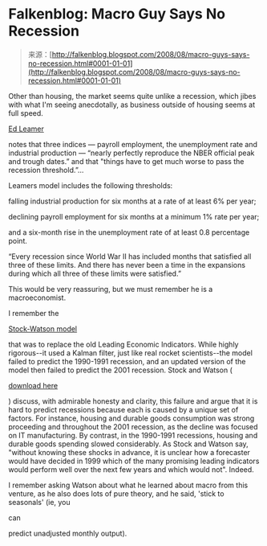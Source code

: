 <!--yml
category: 未分类
date: 2024-05-12 23:02:39
-->

# Falkenblog: Macro Guy Says No Recession

> 来源：[http://falkenblog.blogspot.com/2008/08/macro-guys-says-no-recession.html#0001-01-01](http://falkenblog.blogspot.com/2008/08/macro-guys-says-no-recession.html#0001-01-01)

Other than housing, the market seems quite unlike a recession, which jibes with what I'm seeing anecdotally, as business outside of housing seems at full speed.

[Ed Leamer](http://blogs.wsj.com/economics/2008/08/18/ucla-professor-says-us-is-still-far-from-recession/?mod=homeblogmod_realtimeeconomics)

notes that three indices — payroll employment, the unemployment rate and industrial production — “nearly perfectly reproduce the NBER official peak and trough dates.” and that "things have to get much worse to pass the recession threshold.”...

Leamers model includes the following thresholds:

falling industrial production for six months at a rate of at least 6% per year;

declining payroll employment for six months at a minimum 1% rate per year;

and a six-month rise in the unemployment rate of at least 0.8 percentage point.

“Every recession since World War II has included months that satisfied all three of these limits. And there has never been a time in the expansions during which all three of these limits were satisfied.”

This would be very reassuring, but we must remember he is a macroeconomist.

I remember the

[Stock-Watson model](http://papers.ssrn.com/sol3/papers.cfm?abstract_id=227144)

that was to replace the old Leading Economic Indicators. While highly rigorous--it used a Kalman filter, just like real rocket scientists--the model failed to predict the 1990-1991 recession, and an updated version of the model then failed to predict the 2001 recession. Stock and Watson (

[download here](http://www.princeton.edu/~mwatson/papers/jh_2.pdf)

) discuss, with admirable honesty and clarity, this failure and argue that it is hard to predict recessions because each is caused by a unique set of factors. For instance, housing and durable goods consumption was strong proceeding and throughout the 2001 recession, as the decline was focused on IT manufacturing. By contrast, in the 1990-1991 recessions, housing and durable goods spending slowed considerably. As Stock and Watson say, "without knowing these shocks in advance, it is unclear how a forecaster would have decided in 1999 which of the many promising leading indicators would perform well over the next few years and which would not". Indeed.

I remember asking Watson about what he learned about macro from this venture, as he also does lots of pure theory, and he said, 'stick to seasonals' (ie, you

can

predict unadjusted monthly output).